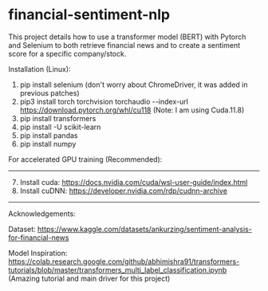 # financial-sentiment-nlp

This project details how to use a transformer model (BERT) with Pytorch and Selenium to both retrieve financial news and to create a sentiment score for a specific company/stock.

Installation (Linux):

1. pip install selenium (don't worry about ChromeDriver, it was added in previous patches)
2. pip3 install torch torchvision torchaudio --index-url https://download.pytorch.org/whl/cu118 (Note: I am using Cuda.11.8)
3. pip install transformers
4. pip install -U scikit-learn
5. pip install pandas
6. pip install numpy

For accelerated GPU training (Recommended):

-----

7. Install cuda: https://docs.nvidia.com/cuda/wsl-user-guide/index.html 
8. Install cuDNN: https://developer.nvidia.com/rdp/cudnn-archive

-----

Acknowledgements:

Dataset: https://www.kaggle.com/datasets/ankurzing/sentiment-analysis-for-financial-news

Model Inspiration: https://colab.research.google.com/github/abhimishra91/transformers-tutorials/blob/master/transformers_multi_label_classification.ipynb (Amazing tutorial and main driver for this project)

